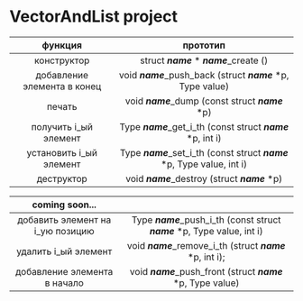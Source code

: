 # VectorAndList project

| функция | прототип |
| :---: | :---: |
| конструктор | struct **_name_** * **_name_**_create () |
| добавление элемента в конец | void **_name_**_push_back (struct **_name_** *p, Type value) |
| печать | void **_name_**_dump (const struct **_name_** *p) |
| получить i_ый элемент | Type **_name_**_get_i_th (const struct **_name_** *p, int i) |
| установить i_ый элемент | Type **_name_**_set_i_th (const struct **_name_** *p, Type value, int i) |
| деструктор | void **_name_**_destroy (struct **_name_** *p) |

| coming soon... | |
| :---: | :---: |
| добавить элемент на i_ую позицию | Type **_name_**_push_i_th (const struct **_name_** *p, Type value, int i) |
| удалить i_ый элемент | void **_name_**_remove_i_th (struct **_name_** *p, int i);|
| добавление элемента в начало | void **_name_**_push_front (struct **_name_** *p, Type value) |
